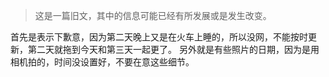 > 这是一篇旧文，其中的信息可能已经有所发展或是发生改变。

首先是表示下歉意，因为第二天晚上又是在火车上睡的，所以没网，不能按时更新，第二天就拖到今天和第三天一起更了。
另外就是有些照片的日期，因为是用相机拍的，时间没设置好，不要在意这些细节。